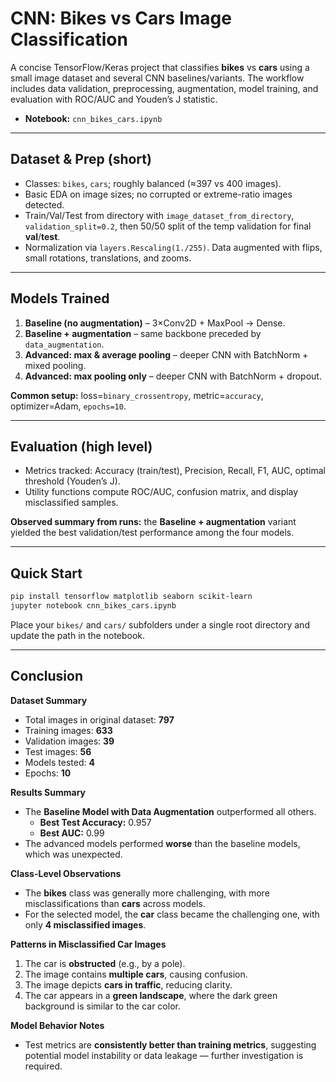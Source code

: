 # CNN: Bikes vs Cars Image Classification

A concise TensorFlow/Keras project that classifies **bikes** vs **cars** using a small image dataset and several CNN baselines/variants. The workflow includes data validation, preprocessing, augmentation, model training, and evaluation with ROC/AUC and Youden’s J statistic.

- **Notebook:** `cnn_bikes_cars.ipynb`

---

## Dataset & Prep (short)
- Classes: `bikes`, `cars`; roughly balanced (≈397 vs 400 images).
- Basic EDA on image sizes; no corrupted or extreme-ratio images detected.
- Train/Val/Test from directory with `image_dataset_from_directory`, `validation_split=0.2`, then 50/50 split of the temp validation for final **val**/**test**.
- Normalization via `layers.Rescaling(1./255)`. Data augmented with flips, small rotations, translations, and zooms.

---

## Models Trained
1) **Baseline (no augmentation)** – 3×Conv2D + MaxPool → Dense.  
2) **Baseline + augmentation** – same backbone preceded by `data_augmentation`.  
3) **Advanced: max & average pooling** – deeper CNN with BatchNorm + mixed pooling.  
4) **Advanced: max pooling only** – deeper CNN with BatchNorm + dropout.

**Common setup:** loss=`binary_crossentropy`, metric=`accuracy`, optimizer=Adam, `epochs=10`.

---

## Evaluation (high level)
- Metrics tracked: Accuracy (train/test), Precision, Recall, F1, AUC, optimal threshold (Youden’s J).  
- Utility functions compute ROC/AUC, confusion matrix, and display misclassified samples.

**Observed summary from runs:** the **Baseline + augmentation** variant yielded the best validation/test performance among the four models.

---

## Quick Start
```bash
pip install tensorflow matplotlib seaborn scikit-learn
jupyter notebook cnn_bikes_cars.ipynb
```
Place your `bikes/` and `cars/` subfolders under a single root directory and update the path in the notebook.

---

## Conclusion

**Dataset Summary**  
- Total images in original dataset: **797**  
- Training images: **633**  
- Validation images: **39**  
- Test images: **56**  
- Models tested: **4**  
- Epochs: **10**

**Results Summary**  
- The **Baseline Model with Data Augmentation** outperformed all others.  
  - **Best Test Accuracy:** 0.957  
  - **Best AUC:** 0.99  
- The advanced models performed **worse** than the baseline models, which was unexpected.

**Class-Level Observations**  
- The **bikes** class was generally more challenging, with more misclassifications than **cars** across models.  
- For the selected model, the **car** class became the challenging one, with only **4 misclassified images**.

**Patterns in Misclassified Car Images**  
1. The car is **obstructed** (e.g., by a pole).  
2. The image contains **multiple cars**, causing confusion.  
3. The image depicts **cars in traffic**, reducing clarity.  
4. The car appears in a **green landscape**, where the dark green background is similar to the car color.

**Model Behavior Notes**  
- Test metrics are **consistently better than training metrics**, suggesting potential model instability or data leakage — further investigation is required.